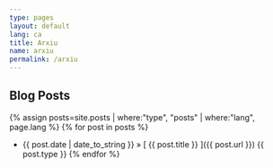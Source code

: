 ```yaml
---
type: pages
layout: default
lang: ca
title: Arxiu
name: arxiu
permalink: /arxiu
---
```


## Blog Posts

{% assign posts=site.posts | where:"type", "posts" | where:"lang", page.lang %} 
{% for post in posts %}
  * {{ post.date | date_to_string }} &raquo; [ {{ post.title }} ]({{ post.url }}) {{ post.type }}
{% endfor %}



	

